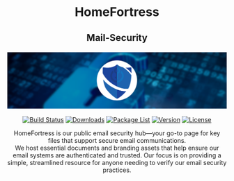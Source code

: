 # <p align=center> HomeFortress </p>
## <p align=center> Mail-Security </p>

![Alt text](https://github.com/RJM-HF/Mail-Security/blob/main/Media/mail-security-banner.png?raw=true)


<div align="center">

[![Build Status](https://img.shields.io/badge/build-unknown-lightgrey)](#)
[![Downloads](https://img.shields.io/badge/download-x-blue)](#)
[![Package List](https://img.shields.io/badge/package%20list-unknown-green)](#)
[![Version](https://img.shields.io/badge/version-1.0.0-orange)](#)
[![License](https://img.shields.io/badge/license-MIT-green)](https://opensource.org/licenses/MIT)

HomeFortress is our public email security hub—your go-to page for key files that support secure email communications.<br>
We host essential documents and branding assets that help ensure our email systems are authenticated and trusted. Our focus is on providing a simple, streamlined resource for anyone needing to verify our email security practices.

</div>

